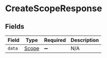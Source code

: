 # CreateScopeResponse


## Fields

| Field                                 | Type                                  | Required                              | Description                           |
| ------------------------------------- | ------------------------------------- | ------------------------------------- | ------------------------------------- |
| `data`                                | [Scope](../../models/shared/Scope.md) | :heavy_minus_sign:                    | N/A                                   |